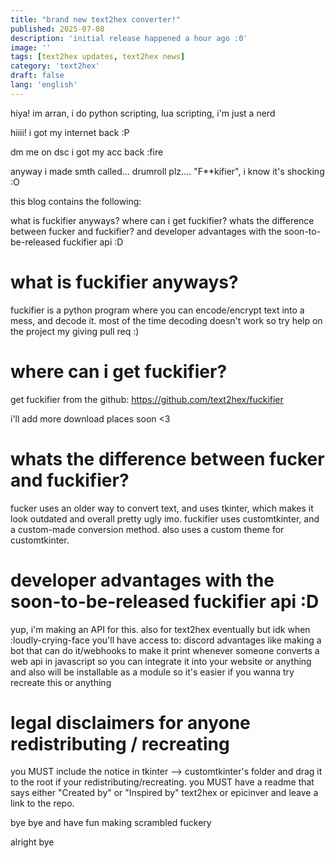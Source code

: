 ```yaml
---
title: "brand new text2hex converter!"
published: 2025-07-08
description: 'initial release happened a hour ago :0'
image: ''
tags: [text2hex updates, text2hex news]
category: 'text2hex'
draft: false 
lang: 'english'
---
```

hiya! im arran, i do python scripting, lua scripting, i'm just a nerd



hiiii! i got my internet back :P

dm me on dsc i got my acc back :fire

anyway
i made smth called... drumroll plz.... "F**kifier", i know it's shocking :O

this blog contains the following:

what is fuckifier anyways?
where can i get fuckifier?
whats the difference between fucker and fuckifier?
and
developer advantages with the soon-to-be-released fuckifier api :D

# what is fuckifier anyways?

fuckifier is a python program where you can encode/encrypt text into a mess, and decode it.
most of the time decoding doesn't work so try help on the project my giving pull req :)

# where can i get fuckifier?
get fuckifier from the github:
https://github.com/text2hex/fuckifier

i'll add more download places soon <3

# whats the difference between fucker and fuckifier?
fucker uses an older way to convert text, and uses tkinter, which makes it look outdated and overall pretty ugly imo.
fuckifier uses customtkinter, and a custom-made conversion method. also uses a custom theme for customtkinter.

# developer advantages with the soon-to-be-released fuckifier api :D

yup, i'm making an API for this. also for text2hex eventually but idk when :loudly-crying-face
you'll have access to:
discord advantages like making a bot that can do it/webhooks to make it print whenever someone converts
a web api in javascript so you can integrate it into your website or anything
and also will be installable as a module so it's easier if you wanna try recreate this or anything

# legal disclaimers for anyone redistributing / recreating

you MUST include the notice in tkinter --> customtkinter's folder and drag it to the root if your redistributing/recreating.
you MUST have a readme that says either "Created by" or "Inspired by" text2hex or epicinver and leave a link to the repo.

bye bye and have fun making scrambled fuckery



alright bye